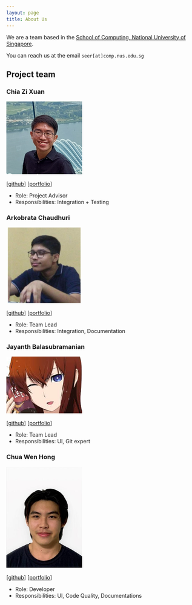 ```yaml
---
layout: page
title: About Us
---
```


We are a team based in the [School of Computing, National University of Singapore](http://www.comp.nus.edu.sg).

You can reach us at the email `seer[at]comp.nus.edu.sg`

## Project team

### Chia Zi Xuan

<img src="images/zxisatree.png" width="200px">

[[github](https://github.com/zxisatree)]
[[portfolio](team/zxisatree.md)]

* Role: Project Advisor
* Responsibilities: Integration + Testing

### Arkobrata Chaudhuri

<img src="images/redhat-arko.png" width="200px">

[[github](http://github.com/redHat-arko)]
[[portfolio](team/redhat-arko.md)]

* Role: Team Lead
* Responsibilities: Integration, Documentation

### Jayanth Balasubramanian

<img src="images/jayanth-balasubramanian.png" width="200px">

[[github](https://github.com/Jayanth-Balasubramanian)]
[[portfolio](team/jayanth-balasubramanian.md)]

* Role: Team Lead
* Responsibilities: UI, Git expert

### Chua Wen Hong

<img src="images/runoutofit.png" width="200px">

[[github](https://github.com/runoutofit)]
[[portfolio](team/runoutofit.md)]

* Role: Developer
* Responsibilities: UI, Code Quality, Documentations
